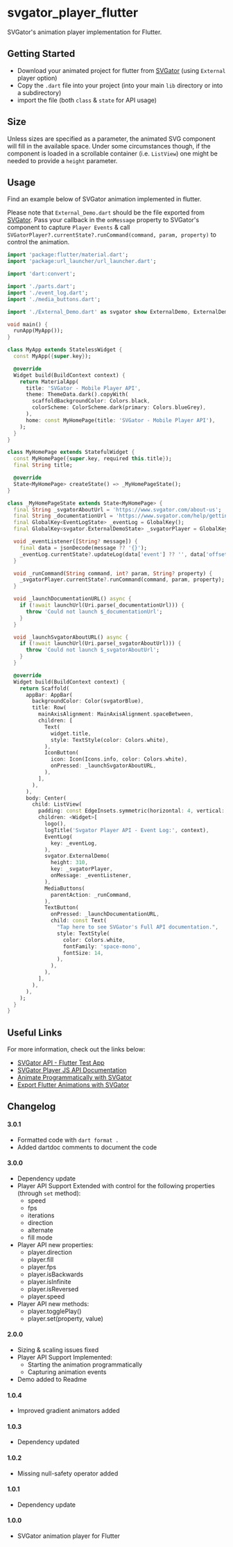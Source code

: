 # svgator_player_flutter

SVGator's animation player implementation for Flutter.

## Getting Started

* Download your animated project for flutter from [SVGator](https://app.svgator.com/) (using `External` player option)
* Copy the `.dart` file into your project (into your main `lib` directory or into a subdirectory)
* import the file (both `class` & `state` for API usage)

## Size

Unless sizes are specified as a parameter, the animated SVG component will fill in the available space. Under some circumstances though, if the component is loaded in a scrollable container (i.e. `ListView`) one might be needed to provide a `height` parameter.

## Usage

Find an example below of SVGator animation implemented in flutter.

Please note that `External_Demo.dart` should be the file exported from [SVGator](https://app.svgator.com/).
Pass your callback in the `onMessage` property to SVGator's component to capture `Player Events` & call `SVGatorPlayer?.currentState?.runCommand(command, param, property)` to control the animation.

```dart
import 'package:flutter/material.dart';
import 'package:url_launcher/url_launcher.dart';

import 'dart:convert';

import './parts.dart';
import './event_log.dart';
import './media_buttons.dart';

import './External_Demo.dart' as svgator show ExternalDemo, ExternalDemoState;

void main() {
  runApp(MyApp());
}

class MyApp extends StatelessWidget {
  const MyApp({super.key});

  @override
  Widget build(BuildContext context) {
    return MaterialApp(
      title: 'SVGator - Mobile Player API',
      theme: ThemeData.dark().copyWith(
        scaffoldBackgroundColor: Colors.black,
        colorScheme: ColorScheme.dark(primary: Colors.blueGrey),
      ),
      home: const MyHomePage(title: 'SVGator - Mobile Player API'),
    );
  }
}

class MyHomePage extends StatefulWidget {
  const MyHomePage({super.key, required this.title});
  final String title;

  @override
  State<MyHomePage> createState() => _MyHomePageState();
}

class _MyHomePageState extends State<MyHomePage> {
  final String _svgatorAboutUrl = 'https://www.svgator.com/about-us';
  final String _documentationUrl = 'https://www.svgator.com/help/getting-started/svgator-player-js-api';
  final GlobalKey<EventLogState> _eventLog = GlobalKey();
  final GlobalKey<svgator.ExternalDemoState> _svgatorPlayer = GlobalKey<svgator.ExternalDemoState>();

  void _eventListener([String? message]) {
    final data = jsonDecode(message ?? '{}');
    _eventLog.currentState?.updateLog(data['event'] ?? '', data['offset']);
  }

  void _runCommand(String command, int? param, String? property) {
    _svgatorPlayer.currentState?.runCommand(command, param, property);
  }

  void _launchDocumentationURL() async {
    if (!await launchUrl(Uri.parse(_documentationUrl))) {
      throw 'Could not launch $_documentationUrl';
    }
  }

  void _launchSvgatorAboutURL() async {
    if (!await launchUrl(Uri.parse(_svgatorAboutUrl))) {
      throw 'Could not launch $_svgatorAboutUrl';
    }
  }

  @override
  Widget build(BuildContext context) {
    return Scaffold(
      appBar: AppBar(
        backgroundColor: Color(svgatorBlue),
        title: Row(
          mainAxisAlignment: MainAxisAlignment.spaceBetween,
          children: [
            Text(
              widget.title,
              style: TextStyle(color: Colors.white),
            ),
            IconButton(
              icon: Icon(Icons.info, color: Colors.white),
              onPressed: _launchSvgatorAboutURL,
            ),
          ],
        ),
      ),
      body: Center(
        child: ListView(
          padding: const EdgeInsets.symmetric(horizontal: 4, vertical: 4),
          children: <Widget>[
            logo(),
            logTitle('Svgator Player API - Event Log:', context),
            EventLog(
              key: _eventLog,
            ),
            svgator.ExternalDemo(
              height: 310,
              key: _svgatorPlayer,
              onMessage: _eventListener,
            ),
            MediaButtons(
              parentAction: _runCommand,
            ),
            TextButton(
              onPressed: _launchDocumentationURL,
              child: const Text(
                "Tap here to see SVGator's Full API documentation.",
                style: TextStyle(
                  color: Colors.white,
                  fontFamily: 'space-mono',
                  fontSize: 14,
                ),
              ),
            ),
          ],
        ),
      ),
    );
  }
}
```

## Useful Links

For more information, check out the links below:
* [SVGator API - Flutter Test App](https://github.com/SVGator/Flutter-Player-API)
* [SVGator Player JS API Documentation](https://www.svgator.com/help/getting-started/svgator-player-js-api)
* [Animate Programmatically with SVGator](https://www.svgator.com/help/getting-started/animate-programmatically)
* [Export Flutter Animations with SVGator](https://www.svgator.com/help/getting-started/export-flutter-animations)

## Changelog
#### 3.0.1
* Formatted code with `dart format .`
* Added dartdoc comments to document the code

#### 3.0.0
* Dependency update
* Player API Support Extended with control for the following properties (through `set` method):
    * speed
    * fps
    * iterations
    * direction
    * alternate
    * fill mode
* Player API new properties:
    * player.direction
    * player.fill
    * player.fps
    * player.isBackwards
    * player.isInfinite
    * player.isReversed
    * player.speed
* Player API new methods:
    * player.togglePlay()
    * player.set(property, value)

#### 2.0.0
* Sizing & scaling issues fixed
* Player API Support Implemented:
    * Starting the animation programmatically
    * Capturing animation events
* Demo added to Readme

#### 1.0.4

* Improved gradient animators added

#### 1.0.3

* Dependency updated

#### 1.0.2

* Missing null-safety operator added

#### 1.0.1

* Dependency update

#### 1.0.0

* SVGator animation player for Flutter 


